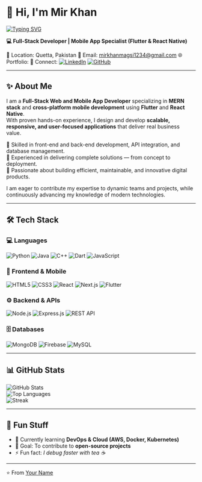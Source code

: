 # 👋 Hi, I'm Mir Khan

[![Typing SVG](https://readme-typing-svg.demolab.com?font=Fira+Code&size=24&pause=1000&color=4E9F3D&width=600&lines=Hi%2C+I'm+Mir+Khan+👋;Full-Stack+Web+Developer;Mobile+App+Developer+(Flutter+%26+React+Native);Passionate+about+scalable+solutions)](https://git.io/typing-svg)


**💻 Full-Stack Developer | Mobile App Specialist (Flutter & React Native)**

📍 Location: Quetta, Pakistan
📧 Email: mirkhanmagsi1234@gmail.com
🌐 Portfolio: 
🔗 Connect: [![LinkedIn](https://img.shields.io/badge/LinkedIn-blue?logo=linkedin&logoColor=white)](your-linkedin-link) [![GitHub](https://img.shields.io/badge/GitHub-black?logo=github&logoColor=white)](your-github-link)

---

## ✨ About Me
I am a **Full-Stack Web and Mobile App Developer** specializing in **MERN stack** and **cross-platform mobile development** using **Flutter** and **React Native**.  
With proven hands-on experience, I design and develop **scalable, responsive, and user-focused applications** that deliver real business value.  

🔹 Skilled in front-end and back-end development, API integration, and database management.  
🔹 Experienced in delivering complete solutions — from concept to deployment.  
🔹 Passionate about building efficient, maintainable, and innovative digital products.  

I am eager to contribute my expertise to dynamic teams and projects, while continuously advancing my knowledge of modern technologies.  


---

## 🛠️ Tech Stack

### 💻 Languages
![Python](https://img.shields.io/badge/Python-3776AB?logo=python&logoColor=white) 
![Java](https://img.shields.io/badge/Java-007396?logo=java&logoColor=white) 
![C++](https://img.shields.io/badge/C++-00599C?logo=c%2B%2B&logoColor=white) 
![Dart](https://img.shields.io/badge/Dart-0175C2?logo=dart&logoColor=white) 
![JavaScript](https://img.shields.io/badge/JavaScript-F7DF1E?logo=javascript&logoColor=black)  

### 🎨 Frontend & Mobile
![HTML5](https://img.shields.io/badge/HTML5-E34F26?logo=html5&logoColor=white) 
![CSS3](https://img.shields.io/badge/CSS3-1572B6?logo=css3&logoColor=white) 
![React](https://img.shields.io/badge/React-61DAFB?logo=react&logoColor=black) 
![Next.js](https://img.shields.io/badge/Next.js-000000?logo=next.js&logoColor=white) 
![Flutter](https://img.shields.io/badge/Flutter-02569B?logo=flutter&logoColor=white)  

### ⚙️ Backend & APIs
![Node.js](https://img.shields.io/badge/Node.js-339933?logo=node.js&logoColor=white) 
![Express.js](https://img.shields.io/badge/Express.js-000000?logo=express&logoColor=white) 
![REST API](https://img.shields.io/badge/REST-02569B?logo=api&logoColor=white)  

### 🗄️ Databases
![MongoDB](https://img.shields.io/badge/MongoDB-47A248?logo=mongodb&logoColor=white) 
![Firebase](https://img.shields.io/badge/Firebase-FFCA28?logo=firebase&logoColor=black) 
![MySQL](https://img.shields.io/badge/MySQL-4479A1?logo=mysql&logoColor=white)  

---

## 📊 GitHub Stats
![GitHub Stats](https://github-readme-stats.vercel.app/api?username=JsMirKhan&show_icons=true&theme=tokyonight)  
![Top Languages](https://github-readme-stats.vercel.app/api/top-langs/?username=JsMirKhan&layout=compact&theme=tokyonight)  
![Streak](https://streak-stats.demolab.com?user=JsMirKhan&theme=tokyonight)  

---

## 🚀 Fun Stuff
- 🌱 Currently learning **DevOps & Cloud (AWS, Docker, Kubernetes)**
- 🎯 Goal: To contribute to **open-source projects**
- ⚡ Fun fact: *I debug faster with tea ☕*

---

⭐️ From [Your Name](https://github.com/YourGitHubUsername)
